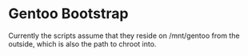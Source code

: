 # Gentoo Bootstrap

Currently the scripts assume that they reside on /mnt/gentoo from the outside, which is also the
path to chroot into.


